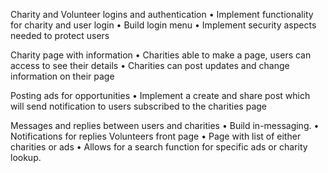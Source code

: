 Charity and Volunteer logins and authentication
•	Implement functionality for charity and user login
•	Build login menu 
•	Implement security aspects needed to protect users

Charity page with information
•	Charities able to make a page, users can access to see their details
•	Charities can post updates and change information on their page

Posting ads for opportunities
•	Implement a create and share post which will send notification to users subscribed to the charities page



Messages and replies between users and charities
•	Build in-messaging. 
•	Notifications for replies
Volunteers front page 
•	Page with list of either charities or ads
•	Allows for a search function for specific ads or charity lookup.

